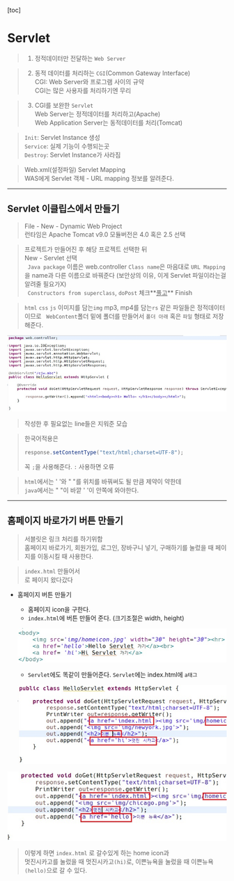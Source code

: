 [toc]

# Servlet

> 1. 정적데이터만 전달하는 `Web Server`

> 2. 동적 데이터를 처리하는 `CGI`(Common Gateway Interface)<br>
>    CGI: Web Server와 프로그램 사이의 규약<br>
>    CGI는 많은 사용자를 처리하기엔 무리

> 3. CGI를 보완한 `Servlet`<br>
>    Web Server는 정적데이터를 처리하고(Apache)<br>Web Application Server는 동적데이터를 처리(Tomcat)

> `Init`: Servlet Instance 생성<br>`Service`: 실제 기능이 수행되는곳<br>`Destroy`: Servlet Instance가 사라짐

> Web.xml(설정파일) Servlet Mapping<br>WAS에게 Servlet 객체 - URL mapping 정보를 알려준다.

---

## Servlet 이클립스에서 만들기

> File - New - Dynamic Web Project<br>런타임은 Apache Tomcat v9.0 모듈버전은 4.0 혹은 2.5 선택

> 프로젝트가 만들어진 후 해당 프로젝트 선택한 뒤<br>New - Servlet 선택<br>`
> Java package` 이름은 web.controller `Class name`은 마음대로
> `URL Mapping` 을 name과 다른 이름으로 바꿔준다 (보안상의 이유, 이게 Servlet 파일이라는걸 알려줄 필요가X)<br>`
> Constructors from superclass`, `doPost` 체크**<u>풀고</u>** Finish

> `html` `css` `js` 이미지를 담는`img` mp3, mp4를 담는`rs` 같은 파일들은 정적데이터 이므로 ` WebContent`폴더 밑에 폴더를 만들어서 `폴더 아래` 혹은 `파일` 형태로 저장해준다.

![servlet01](Servlet.assets/servlet01.jpg)

> 작성한 후 필요없는 line들은 지워준 모습

> 한국어적용은
>
> ```java
> response.setContentType("text/html;charset=UTF-8");
> ```
>
> 꼭 `;`을 사용해준다. `:` 사용하면 오류

> `html`에서는 ' '와 " "를 위치를 바꿔써도 될 만큼 제약이 약한데<br>`java`에서는 " "이 바깥 ' '이 안쪽에 와야한다.

---

## 홈페이지 바로가기 버튼 만들기

> 서블릿은 링크 처리를 하기위함<br>홈페이지 바로가기, 회원가입, 로그인, 장바구니 넣기, 구매하기를 눌렀을 때 페이지를 이동시킬 때 사용한다.

> `index.html` 만들어서<br><a href></a>로 페이지 왔다갔다

- 홈페이지 버튼 만들기

  - 홈페이지 icon을 구한다.
  - `index.html`에 버튼 만들어 준다. (크기조절은 width, height)

  ![index](Servlet.assets/index.jpg)

  - `Servlet`에도 똑같이 만들어준다. `Servlet`에는 index.html에 `a태그`

  ![ny](Servlet.assets/ny.jpg)

![chic](Servlet.assets/chic.jpg)

> 이렇게 하면 `index.html` 로 갈수있게 하는 home icon과<br>멋진시카고를 눌렀을 때 멋진시카고`(hi)`로, 이쁜뉴욕을 눌렀을 때 이쁜뉴욕`(hello)`으로 갈 수 있다.